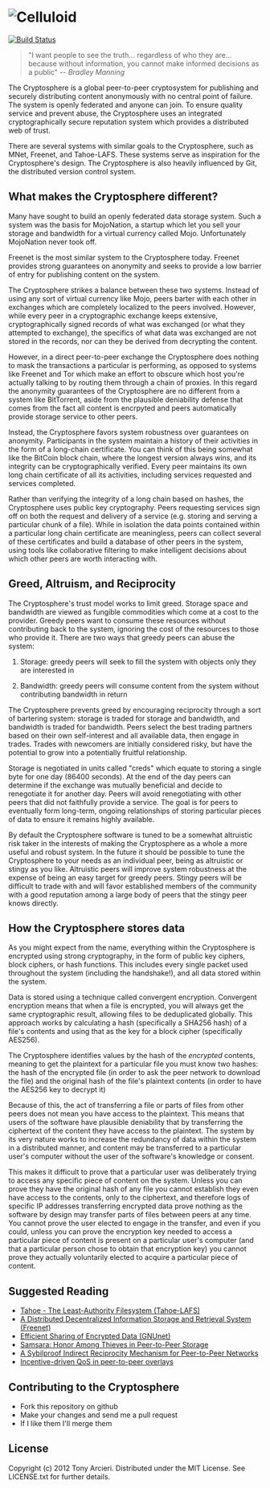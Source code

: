 ![Celluloid](https://github.com/tarcieri/cryptosphere/raw/master/logo.png)
================
[![Build Status](http://travis-ci.org/tarcieri/cryptosphere.png)](http://travis-ci.org/tarcieri/cryptosphere)

> "I want people to see the truth... regardless of who they are... because
> without information, you cannot make informed decisions as a public" _-- Bradley Manning_

The Cryptosphere is a global peer-to-peer cryptosystem for publishing and
securely distributing content anonymously with no central point of failure.
The system is openly federated and anyone can join. To ensure quality service
and prevent abuse, the Cryptosphere uses an integrated cryptographically
secure reputation system which provides a distributed web of trust.

There are several systems with similar goals to the Cryptosphere, such as
MNet, Freenet, and Tahoe-LAFS. These systems serve as inspiration for the
Cryptosphere's design. The Cryptosphere is also heavily influenced by Git, the
distributed version control system.

What makes the Cryptosphere different?
--------------------------------------

Many have sought to build an openly federated data storage system. Such a
system was the basis for MojoNation, a startup which let you sell your
storage and bandwidth for a virtual currency called Mojo. Unfortunately
MojoNation never took off.

Freenet is the most similar system to the Cryptosphere today. Freenet
provides strong guarantees on anonymity and seeks to provide a low barrier
of entry for publishing content on the system.

The Cryptosphere strikes a balance between these two systems. Instead of using
any sort of virtual currency like Mojo, peers barter with each other in
exchanges which are completely localized to the peers involved. However, while
every peer in a cryptographic exchange keeps extensive, cryptographically
signed records of what was exchanged (or what they attempted to exchange),
the specifics of what data was exchanged are not stored in the records, nor
can they be derived from decrypting the content.

However, in a direct peer-to-peer exchange the Cryptosphere does nothing to
mask the transactions a particular is performing, as opposed to systems like
Freenet and Tor which make an effort to obscure which host you're actually
talking to by routing them through a chain of proxies. In this regard the
anonymity guarantees of the Cryptosphere are no different from a system like
BitTorrent, aside from the plausible deniability defense that comes from the
fact all content is encrpyted and peers automatically provide storage service
to other peers.

Instead, the Cryptosphere favors system robustness over guarantees on
anonymity. Participants in the system maintain a history of their activities
in the form of a long-chain certificate. You can think of this being somewhat
like the BitCoin block chain, where the longest version always wins, and its
integrity can be cryptographically verified. Every peer maintains its own long
chain certificate of all its activities, including services requested and
services completed.

Rather than verifying the integrity of a long chain based on hashes, the
Cryptosphere uses public key cryptography. Peers requesting services sign off
on both the request and delivery of a service (e.g. storing and serving a
particular chunk of a file). While in isolation the data points contained
within a particular long chain certificate are meaningless, peers can
collect several of these certificates and build a database of other peers
in the system, using tools like collaborative filtering to make intelligent
decisions about which other peers are worth interacting with.

Greed, Altruism, and Reciprocity
--------------------------------

The Cryptosphere's trust model works to limit greed. Storage space and
bandwidth are viewed as fungible commodities which come at a cost to the
provider. Greedy peers want to consume these resources without contributing
back to the system, ignoring the cost of the resources to those who provide
it. There are two ways that greedy peers can abuse the system:

1. Storage: greedy peers will seek to fill the system with objects only they
   are interested in

2. Bandwidth: greedy peers will consume content from the system without
   contributing bandwidth in return

The Cryptosphere prevents greed by encouraging reciprocity through a sort of
bartering system: storage is traded for storage and bandwidth, and bandwidth
is traded for bandwidth. Peers select the best trading partners based on their
own self-interest and all available data, then engage in trades. Trades with
newcomers are initially considered risky, but have the potential to grow into
a potentially fruitful relationship.

Storage is negotiated in units called "creds" which equate to storing a single
byte for one day (86400 seconds). At the end of the day peers can determine if
the exchange was mutually beneficial and decide to renegotiate it for another
day. Peers will avoid renegotiating with other peers that did not faithfully
provide a service. The goal is for peers to eventually form long-term, ongoing
relationships of storing particular pieces of data to ensure it remains highly
available.

By default the Cryptosphere software is tuned to be a somewhat altruistic risk
taker in the interests of making the Cryptosphere as a whole a more useful and
robust system. In the future it should be possible to tune the Cryptosphere
to your needs as an individual peer, being as altruistic or stingy as you like.
Altruistic peers will improve system robustness at the expense of being an
easy target for greedy peers. Stingy peers will be difficult to trade with and
will favor established members of the community with a good reputation among
a large body of peers that the stingy peer knows directly.

How the Cryptosphere stores data
--------------------------------

As you might expect from the name, everything within the Cryptosphere is 
encrypted using strong cryptography, in the form of public key ciphers,
block ciphers, or hash functions. This includes every single packet used
throughout the system (including the handshake!), and all data stored
within the system.

Data is stored using a technique called convergent encryption. Convergent
encryption means that when a file is encrypted, you will always get the same
cryptographic result, allowing files to be deduplicated globally. This
approach works by calculating a hash (specifically a SHA256 hash) of a file's
contents and using that as the key for a block cipher (specifically AES256).

The Cryptosphere identifies values by the hash of the *encrypted* contents,
meaning to get the plaintext for a particular file you must know two hashes:
the hash of the encrypted file (in order to ask the peer network to download
the file) and the original hash of the file's plaintext contents (in order to
have the AES256 key to decrypt it)

Because of this, the act of transferring a file or parts of files from other
peers does not mean you have access to the plaintext. This means that users of
the software have plausible deniability that by transferring the ciphertext of
the content they have access to the plaintext. The system by its very nature
works to increase the redundancy of data within the system in a distributed
manner, and content may be transferred to a particular user's computer without
the user of the software's knowledge or consent. 

This makes it difficult to prove that a particular user was deliberately trying
to access any specific piece of content on the system. Unless you can prove they
have the original hash of any file you cannot establish they even have access to
the contents, only to the ciphertext, and therefore logs of specific IP
addresses transferring encrypted data prove nothing as the software by design may
transfer parts of files between peers at any time. You cannot prove the user
elected to engage in the transfer, and even if you could, unless you can prove
the encryption key needed to access a particular piece of content is present on
a particular user's computer (and that a particular person chose to obtain that
encryption key) you cannot prove they actually voluntarily elected to acquire
a particular piece of content.

Suggested Reading
-----------------

* [Tahoe - The Least-Authority Filesystem (Tahoe-LAFS)](https://tahoe-lafs.org/~zooko/lafs.pdf)
* [A Distributed Decentralized Information Storage and Retrieval System (Freenet)](http://freenetproject.org/papers/ddisrs.pdf)
* [Efficient Sharing of Encrypted Data (GNUnet)](http://grothoff.org/christian/esed.pdf)
* [Samsara: Honor Among Thieves in Peer-to-Peer Storage](http://www.eecs.harvard.edu/~mema/courses/cs264/papers/samsara-sosp2003.pdf)
* [A Sybilproof Indirect Reciprocity Mechanism for Peer-to-Peer Networks](http://discovery.ucl.ac.uk/14962/1/14962.pdf)
* [Incentive-driven QoS in peer-to-peer overlays](http://discovery.ucl.ac.uk/19490/1/19490.pdf)

Contributing to the Cryptosphere
--------------------------------

* Fork this repository on github
* Make your changes and send me a pull request
* If I like them I'll merge them

License
-------

Copyright (c) 2012 Tony Arcieri. Distributed under the MIT License. See
LICENSE.txt for further details.
